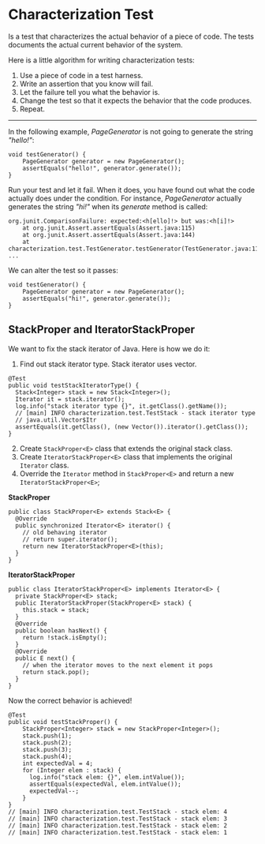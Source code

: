 # Characterization Test
Is a test that characterizes the actual behavior of a piece of code. The tests documents the actual current behavior of the system.

Here is a little algorithm for writing characterization tests:
1. Use a piece of code in a test harness.
2. Write an assertion that you know will fail.
3. Let the failure tell you what the behavior is.
4. Change the test so that it expects the behavior that the code produces.
5. Repeat.

---
In the following example, _PageGenerator_ is not going to generate the string _"hello!"_:

```
void testGenerator() {
	PageGenerator generator = new PageGenerator();
	assertEquals("hello!", generator.generate());
}
```
Run your test and let it fail. When it does, you have found out what the code actually does under the condition. 
For instance, _PageGenerator_ actually generates the string _"hi!"_ when its _generate_ method is called:

```
org.junit.ComparisonFailure: expected:<h[ello]!> but was:<h[i]!>
	at org.junit.Assert.assertEquals(Assert.java:115)
	at org.junit.Assert.assertEquals(Assert.java:144)
	at characterization.test.TestGenerator.testGenerator(TestGenerator.java:11)
...
```

We can alter the test so it passes:

```
void testGenerator() {
	PageGenerator generator = new PageGenerator();
	assertEquals("hi!", generator.generate());
}
```

## StackProper and IteratorStackProper
We want to fix the stack iterator of Java. Here is how we do it:
1. Find out stack iterator type.
Stack iterator uses vector.
```
@Test
public void testStackIteratorType() {
  Stack<Integer> stack = new Stack<Integer>();
  Iterator it = stack.iterator();
  log.info("stack iterator type {}", it.getClass().getName());
  // [main] INFO characterization.test.TestStack - stack iterator type
  // java.util.Vector$Itr
  assertEquals(it.getClass(), (new Vector()).iterator().getClass());
}
```
2. Create `StackProper<E>` class that extends the original stack class.
3. Create `IteratorStackProper<E>` class that implements the original `Iterator` class.
4. Override the `Iterator` method in `StackProper<E>` and return a new `IteratorStackProper<E>`;

**StackProper**
```
public class StackProper<E> extends Stack<E> {
  @Override
  public synchronized Iterator<E> iterator() {
    // old behaving iterator
    // return super.iterator();
	return new IteratorStackProper<E>(this);
  }
}
```

**IteratorStackProper**

```
public class IteratorStackProper<E> implements Iterator<E> {
  private StackProper<E> stack;
  public IteratorStackProper(StackProper<E> stack) {
	this.stack = stack;
  }
  @Override
  public boolean hasNext() {
	return !stack.isEmpty();
  }
  @Override
  public E next() {
	// when the iterator moves to the next element it pops
	return stack.pop();
  }
}
```

Now the correct behavior is achieved!
```
@Test
public void testStackProper() {
    StackProper<Integer> stack = new StackProper<Integer>();
    stack.push(1);
    stack.push(2);
    stack.push(3);
    stack.push(4);
    int expectedVal = 4;
    for (Integer elem : stack) {
      log.info("stack elem: {}", elem.intValue());
      assertEquals(expectedVal, elem.intValue());
      expectedVal--;
    }
}
// [main] INFO characterization.test.TestStack - stack elem: 4
// [main] INFO characterization.test.TestStack - stack elem: 3
// [main] INFO characterization.test.TestStack - stack elem: 2
// [main] INFO characterization.test.TestStack - stack elem: 1
```    
    